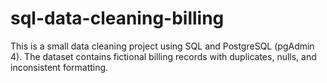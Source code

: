 # sql-data-cleaning-billing
This is a small data cleaning project using SQL and PostgreSQL (pgAdmin 4). The dataset contains fictional billing records with duplicates, nulls, and inconsistent formatting.
